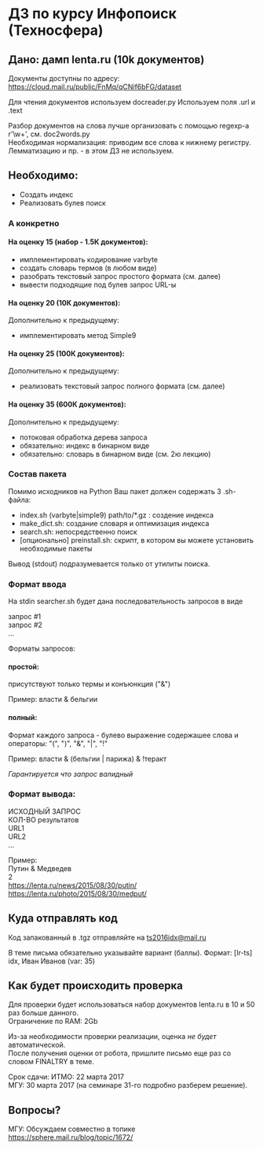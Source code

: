 # ДЗ по курсу Инфопоиск (Техносфера)

## Дано: дамп lenta.ru (10k документов)

Документы доступны по адресу: https://cloud.mail.ru/public/FnMq/qCNif6bFG/dataset

Для чтения документов используем docreader.py 
Используем поля .url и .text

Разбор документов на слова лучше организовать с помощью regexp-а r'\w+', см. doc2words.py  
Необходимая нормализация: приводим все слова к нижнему регистру.  
Лемматизацию и пр. - в этом ДЗ не используем.


## Необходимо:
- Создать индекс
- Реализовать булев поиск

### А конкретно

#### На оценку 15 (набор - 1.5К документов):
- имплементировать кодирование varbyte
- создать словарь термов (в любом виде)
- разобрать текстовый запрос простого формата (см. далее)
- вывести подходящие под булев запрос URL-ы

#### На оценку 20 (10К документов):
Дополнительно к предыдущему:
- имплементировать метод Simple9

#### На оценку 25 (100К документов):
Дополнительно к предыдущему:
- реализовать текстовый запрос полного формата (см. далее)

#### На оценку 35 (600К документов):
Дополнительно к предыдущему:
- потоковая обработка дерева запроса
- обязательно: индекс в бинарном виде
- обязательно: словарь в бинарном виде (см. 2ю лекцию)

### Состав пакета

Помимо исходников на Python Ваш пакет должен содержать 3 .sh-файла:

- index.sh (varbyte|simple9) path/to/\*.gz : создение индекса
- make\_dict.sh: создание словаря и оптимизация индекса
- search.sh: непосредственно поиск
- [опционально] preinstall.sh: скрипт, в котором вы можете установить необходимые пакеты


Вывод (stdout) подразумевается только от утилиты поиска.

### Формат ввода

На stdin searcher.sh будет дана последовательность запросов в виде

запрос #1  
запрос #2  
...

Форматы запросов:

#### простой:
присутствуют только термы и конъюнкция ("&")

Пример: власти & бельгии

#### полный:
Формат каждого запроса - булево выражение содержашее слова и операторы: "(", ")", "&", "|", "!"

Пример: власти & (бельгии | парижа) & !теракт

*Гарантируется что запрос валидный*


### Формат вывода:
ИСХОДНЫЙ ЗАПРОС  
КОЛ-ВО результатов  
URL1  
URL2  
...

Пример:  
Путин & Медведев  
2  
https://lenta.ru/news/2015/08/30/putin/  
https://lenta.ru/photo/2015/08/30/medput/


## Куда отправлять код

Код запакованный в .tgz отправляйте на ts2016idx@mail.ru  

В теме письма обязательно указывайте вариант (баллы). 
Формат: [Ir-ts] idx, Иван Иванов (var: 35)

## Как будет происходить проверка

Для проверки будет использоваться набор документов lenta.ru в 10 и 50 раз больше данного.  
Ограничение по RAM: 2Gb

Из-за необходимости проверки реализации, оценка *не будет* автоматической.  
После получения оценки от робота, пришлите письмо еще раз со словом FINALTRY в теме.

Срок сдачи: 
ИТМО: 22 марта 2017  
МГУ: 30 марта 2017 (на семинаре 31-го подробно разберем решение).  

## Вопросы?

МГУ: Обсуждаем совместно в топике https://sphere.mail.ru/blog/topic/1672/
